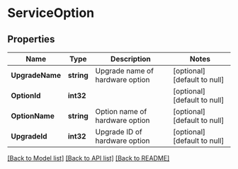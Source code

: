 # ServiceOption

## Properties
Name | Type | Description | Notes
------------ | ------------- | ------------- | -------------
**UpgradeName** | **string** | Upgrade name of hardware option | [optional] [default to null]
**OptionId** | **int32** |  | [optional] [default to null]
**OptionName** | **string** | Option name of hardware option | [optional] [default to null]
**UpgradeId** | **int32** | Upgrade ID of hardware option | [optional] [default to null]

[[Back to Model list]](../README.md#documentation-for-models) [[Back to API list]](../README.md#documentation-for-api-endpoints) [[Back to README]](../README.md)



